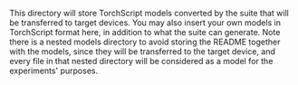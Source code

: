 This directory will store TorchScript models converted by the suite that will be transferred 
to target devices. You may also insert your own models in TorchScript format here, in addition to
what the suite can generate. Note there is a nested models directory to avoid storing the README 
together with the models, since they will be transferred to the target device, and every file in 
that nested directory will be considered as a model for the experiments' purposes.